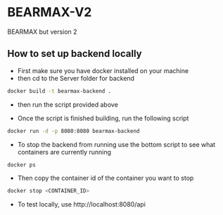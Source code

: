 # BEARMAX-V2
BEARMAX but version 2

## How to set up backend locally
- First make sure you have docker installed on your machine
- then cd to the Server folder for backend
```bash
docker build -t bearmax-backend .
```
- then run the script provided above

- Once the script is finished building, run the following script
```bash
docker run -d -p 8080:8080 bearmax-backend
```

- To stop the backend from running use the bottom script to see what containers are currently running
```bash
docker ps
```
- Then copy the container id of the container you want to stop
```bash
docker stop <CONTAINER_ID>
```
- To test locally, use http://localhost:8080/api